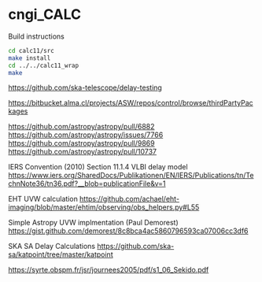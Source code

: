 # cngi_CALC
Build instructions
```sh
cd calc11/src
make install
cd ../../calc11_wrap
make
```

https://github.com/ska-telescope/delay-testing

https://bitbucket.alma.cl/projects/ASW/repos/control/browse/thirdPartyPackages

https://github.com/astropy/astropy/pull/6882
https://github.com/astropy/astropy/issues/7766
https://github.com/astropy/astropy/pull/9869
https://github.com/astropy/astropy/pull/10737

IERS Convention (2010)  Section 11.1.4 VLBI delay model https://www.iers.org/SharedDocs/Publikationen/EN/IERS/Publications/tn/TechnNote36/tn36.pdf?__blob=publicationFile&v=1

EHT UVW calculation
https://github.com/achael/eht-imaging/blob/master/ehtim/observing/obs_helpers.py#L55

Simple Astropy UVW implmentation (Paul Demorest)
https://gist.github.com/demorest/8c8bca4ac5860796593ca07006cc3df6

SKA SA Delay Calculations
https://github.com/ska-sa/katpoint/tree/master/katpoint

https://syrte.obspm.fr/jsr/journees2005/pdf/s1_06_Sekido.pdf
